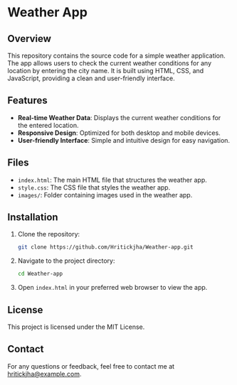 # Weather App

## Overview

This repository contains the source code for a simple weather application. The app allows users to check the current weather conditions for any location by entering the city name. It is built using HTML, CSS, and JavaScript, providing a clean and user-friendly interface.

## Features

- **Real-time Weather Data**: Displays the current weather conditions for the entered location.
- **Responsive Design**: Optimized for both desktop and mobile devices.
- **User-friendly Interface**: Simple and intuitive design for easy navigation.

## Files

- `index.html`: The main HTML file that structures the weather app.
- `style.css`: The CSS file that styles the weather app.
- `images/`: Folder containing images used in the weather app.

## Installation

1. Clone the repository:
    ```bash
    git clone https://github.com/Hritickjha/Weather-app.git
    ```
2. Navigate to the project directory:
    ```bash
    cd Weather-app
    ```
3. Open `index.html` in your preferred web browser to view the app.

## License

This project is licensed under the MIT License.

## Contact

For any questions or feedback, feel free to contact me at hritickjha@example.com.

